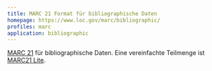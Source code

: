 ```yaml
---
title: MARC 21 Format für bibliographische Daten
homepage: https://www.loc.gov/marc/bibliographic/
profiles: marc 
application: bibliographic
---
```


[MARC 21](../marc) für bibliographische Daten. Eine vereinfachte Teilmenge ist
[MARC21 Lite](lite).

